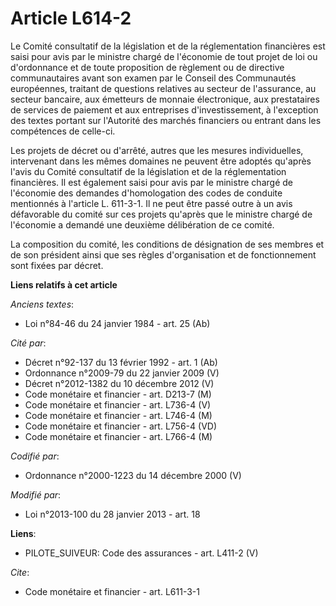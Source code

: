 # Article L614-2

Le Comité consultatif de la législation et de la réglementation financières est saisi pour avis par le ministre chargé de
l'économie de tout projet de loi ou d'ordonnance et de toute proposition de règlement ou de directive communautaires avant
son examen par le Conseil des Communautés européennes, traitant de questions relatives au secteur de l'assurance, au secteur
bancaire, aux émetteurs de monnaie électronique, aux prestataires de services de paiement et aux entreprises
d'investissement, à l'exception des textes portant sur l'Autorité des marchés financiers ou entrant dans les compétences de
celle-ci. 

Les projets de décret ou d'arrêté, autres que les mesures individuelles, intervenant dans les mêmes domaines ne peuvent être
adoptés qu'après l'avis du Comité consultatif de la législation et de la réglementation financières. Il est également saisi
pour avis par le ministre chargé de l'économie des demandes d'homologation des codes de conduite mentionnés à l'article L.
611-3-1. Il ne peut être passé outre à un avis défavorable du comité sur ces projets qu'après que le ministre chargé de
l'économie a demandé une deuxième délibération de ce comité. 

La composition du comité, les conditions de désignation de ses membres et de son président ainsi que ses règles
d'organisation et de fonctionnement sont fixées par décret.

**Liens relatifs à cet article**

_Anciens textes_:

  - Loi n°84-46 du 24 janvier 1984 - art. 25 (Ab)

_Cité par_:

  - Décret n°92-137 du 13 février 1992 - art. 1 (Ab)
  - Ordonnance n°2009-79 du 22 janvier 2009 (V)
  - Décret n°2012-1382 du 10 décembre 2012 (V)
  - Code monétaire et financier - art. D213-7 (M)
  - Code monétaire et financier - art. L736-4 (V)
  - Code monétaire et financier - art. L746-4 (M)
  - Code monétaire et financier - art. L756-4 (VD)
  - Code monétaire et financier - art. L766-4 (M)

_Codifié par_:

  - Ordonnance n°2000-1223 du 14 décembre 2000 (V)

_Modifié par_:

  - Loi n°2013-100 du 28 janvier 2013 - art. 18

**Liens**:

  - PILOTE_SUIVEUR: Code des assurances - art. L411-2 (V)

_Cite_:

  - Code monétaire et financier - art. L611-3-1
